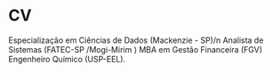 # CV
Especialização em Ciências de Dados (Mackenzie - SP)/n
Analista de Sistemas (FATEC-SP /Mogi-Mirim )
MBA em Gestão Financeira (FGV)
Engenheiro Químico (USP-EEL).
